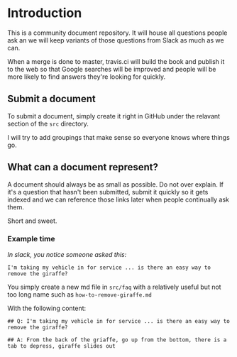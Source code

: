# Introduction
This is a community document repository.
It will house all questions people ask an we will keep variants of those questions from Slack as much as we can.

When a merge is done to master, travis.ci will build the book and publish it to the web so that Google searches will be improved and people will be more likely to find answers they're looking for quickly.

## Submit a document
To submit a document, simply create it right in GitHub under the relavant section of the `src` directory.

I will try to add groupings that make sense so everyone knows where things go.

## What can a document represent?
A document should always be as small as possible.
Do not over explain.
If it's a question that hasn't been submitted, submit it quickly so it gets indexed and we can reference those links later when people continually ask them.

Short and sweet.

### Example time
*In slack, you notice someone asked this:*

    I'm taking my vehicle in for service ... is there an easy way to remove the giraffe?
  
You simply create a new md file in `src/faq` with a relatively useful but not too long name such as `how-to-remove-giraffe.md`

With the following content:

```
## Q: I'm taking my vehicle in for service ... is there an easy way to remove the giraffe?

## A: From the back of the griaffe, go up from the bottom, there is a tab to depress, giraffe slides out
```
